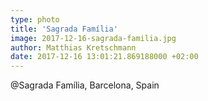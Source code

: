 ```yaml
---
type: photo
title: 'Sagrada Família'
image: 2017-12-16-sagrada-familia.jpg
author: Matthias Kretschmann
date: 2017-12-16 13:01:21.869188000 +02:00
---
```


@Sagrada Família, Barcelona, Spain
